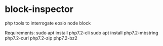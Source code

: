 # block-inspector
php tools to interrogate eosio node block 

Requirements:
sudo apt install php7.2-cli
sudo apt install php7.2-mbstring php7.2-curl php7.2-zip php7.2-bz2
